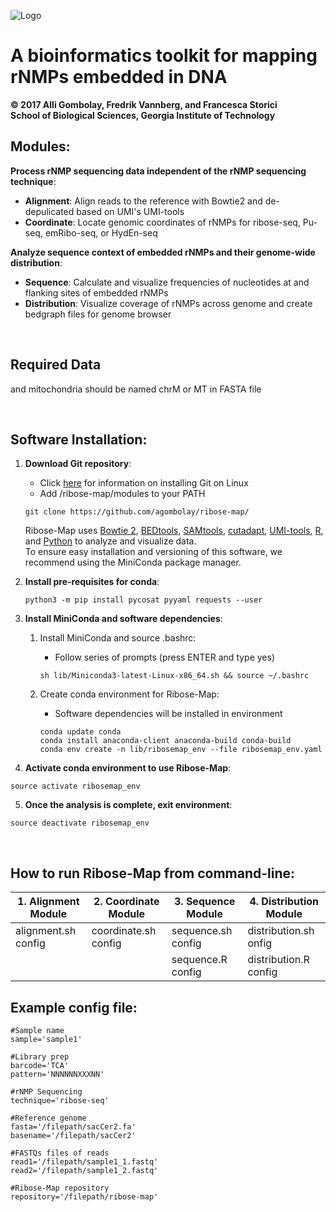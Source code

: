 ![Logo](https://github.com/agombolay/ribose-map/blob/master/logo.png)
# A bioinformatics toolkit for mapping rNMPs embedded in DNA
**© 2017 Alli Gombolay, Fredrik Vannberg, and Francesca Storici**  
**School of Biological Sciences, Georgia Institute of Technology**

## Modules:
**Process rNMP sequencing data independent of the rNMP sequencing technique**:  
* **Alignment**: Align reads to the reference with Bowtie2 and de-depulicated based on UMI's UMI-tools  
* **Coordinate**: Locate genomic coordinates of rNMPs for ribose-seq, Pu-seq, emRibo-seq, or HydEn-seq  

**Analyze sequence context of embedded rNMPs and their genome-wide distribution**:  
* **Sequence**: Calculate and visualize frequencies of nucleotides at and flanking sites of embedded rNMPs  
* **Distribution**: Visualize coverage of rNMPs across genome and create bedgraph files for genome browser  
 
&nbsp;

## Required Data
and mitochondria should be named chrM or MT in FASTA file

&nbsp;
## Software Installation:

1. **Download Git repository**:  
    * Click [here](https://git-scm.com/book/en/v2/Getting-Started-Installing-Git) for information on installing Git on Linux
    * Add /ribose-map/modules to your PATH
    ```
    git clone https://github.com/agombolay/ribose-map/
    ```

    Ribose-Map uses [Bowtie 2](https://sourceforge.net/projects/bowtie-bio/files/bowtie2/2.3.1), [BEDtools](http://bedtools.readthedocs.io/en/latest/content/installation.html), [SAMtools](http://www.htslib.org/download/), [cutadapt](http://cutadapt.readthedocs.io/en/stable/), [UMI-tools](https://github.com/CGATOxford/UMI-tools), [R](https://cran.r-project.org/), and [Python](https://www.python.org/) to analyze and visualize data.  
To ensure easy installation and versioning of this software, we recommend using the MiniConda package manager.

2. **Install pre-requisites for conda**:
     ```
     python3 -m pip install pycosat pyyaml requests --user
     ```

3. **Install MiniConda and software dependencies**:  

     1. Install MiniConda and source .bashrc:  
        * Follow series of prompts (press ENTER and type yes)
        ```
        sh lib/Miniconda3-latest-Linux-x86_64.sh && source ~/.bashrc
        ```

     2. Create conda environment for Ribose-Map:  
        * Software dependencies will be installed in environment
        ```
        conda update conda
        conda install anaconda-client anaconda-build conda-build
        conda env create -n lib/ribosemap_env --file ribosemap_env.yaml
        ```

4. **Activate conda environment to use Ribose-Map**:
```
source activate ribosemap_env
```

5. **Once the analysis is complete, exit environment**:  
```
source deactivate ribosemap_env
```

&nbsp;
## How to run Ribose-Map from command-line:

| 1. Alignment Module     | 2. Coordinate Module    | 3. Sequence Module      | 4. Distribution Module  |
| ----------------------- | ----------------------- | ----------------------- | ----------------------- |
| alignment.sh config     | coordinate.sh config    | sequence.sh config      | distribution.sh onfig   |
|                         |                         | sequence.R config       | distribution.R config   |

## Example config file:
```
#Sample name
sample='sample1'

#Library prep
barcode='TCA'
pattern='NNNNNNXXXNN'

#rNMP Sequencing
technique='ribose-seq'

#Reference genome
fasta='/filepath/sacCer2.fa'
basename='/filepath/sacCer2'

#FASTQs files of reads
read1='/filepath/sample1_1.fastq'
read2='/filepath/sample1_2.fastq'

#Ribose-Map repository
repository='/filepath/ribose-map'
```
